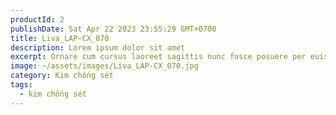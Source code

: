 ```yaml
---
productId: 2
publishDate: Sat Apr 22 2023 23:55:29 GMT+0700
title: Liva_LAP-CX_070
description: Lorem ipsum dolor sit amet
excerpt: Ornare cum cursus laoreet sagittis nunc fusce posuere per euismod dis vehicula a, semper fames lacus maecenas
image: ~/assets/images/Liva_LAP-CX_070.jpg
category: Kim chống sét
tags:
  - kim chống sét
---
```

